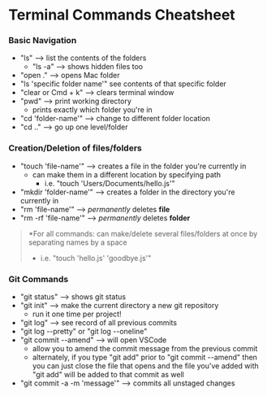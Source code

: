 # Terminal Commands Cheatsheet

### **Basic Navigation**
- "ls" --> list the contents of the folders
  - "ls -a" --> shows hidden files too
- "open ." --> opens Mac folder 
- "ls 'specific folder name'" see contents of that specific folder
- "clear or Cmd + k" --> clears terminal window
- "pwd" --> print working directory
  - prints exactly which folder you're in
- "cd 'folder-name'" --> change to different folder location
- "cd .." --> go up one level/folder

### **Creation/Deletion of files/folders**
- "touch 'file-name'" --> creates a file in the folder you're currently in
  - can make them in a different location by specifying path
    - i.e. "touch 'Users/Documents/hello.js'"
- "mkdir 'folder-name'" --> creates a folder in the directory you're currently in
- "rm 'file-name'" --> *permanently* deletes **file**
- "rm -rf 'file-name'" --> *permanently* deletes **folder**
> *For all commands: can make/delete several files/folders at once by separating names by a space
 > - i.e. "touch 'hello.js' 'goodbye.js'"

### **Git Commands**
- "git status" --> shows git status
- "git init" --> make the current directory a new git repository
  - run it one time per project!
- "git log" --> see record of all previous commits 
- "git log --pretty" or "git log --oneline"
- "git commit --amend" --> will open VSCode 
  - allow you to amend the commit message from the previous commit
  - alternately, if you type "git add" prior to "git commit --amend" then you can just close the file that opens and the file you've added with "git add" will be added to that commit as well
- "git commit -a -m 'message'" --> commits all unstaged changes


